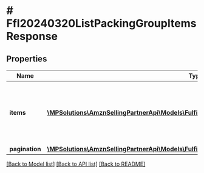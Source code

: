 # # FfI20240320ListPackingGroupItemsResponse

## Properties

Name | Type | Description | Notes
------------ | ------------- | ------------- | -------------
**items** | [**\MPSolutions\AmznSellingPartnerApi\Models\FulfillmentInbound20240320\FfI20240320Item[]**](FfI20240320Item.md) | Provides the information about the list of items in the packing group. |
**pagination** | [**\MPSolutions\AmznSellingPartnerApi\Models\FulfillmentInbound20240320\FfI20240320Pagination**](FfI20240320Pagination.md) |  | [optional]

[[Back to Model list]](../../README.md#models) [[Back to API list]](../../README.md#endpoints) [[Back to README]](../../README.md)

